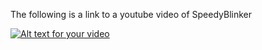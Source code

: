 The following is a link to a youtube video of SpeedyBlinker

[![Alt text for your video](https://i.ytimg.com/vi/wXU1O58SoDc/hqdefault.jpg)](https://youtu.be/wXU1O58SoDc)
